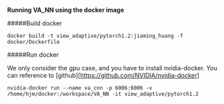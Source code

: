 **Running VA_NN using the docker image**

#####Build docker

`docker build -t view_adaptive/pytorch1.2:jiaming_huang -f docker/Dockerfile`

#####Run docker

We only consider the gpu case, and you have to install nvidia-docker. You can reference to [github][https://github.com/NVIDIA/nvidia-docker]

`nvidia-docker run --name va_cnn -p 6006:6006 -v /home/hjm/docker:/workspace/VA_NN -it view_adaptive/pytorch1.2`
